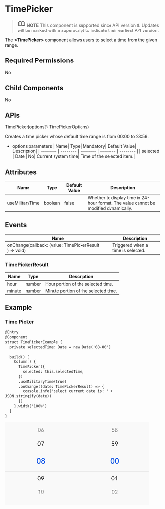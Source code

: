# TimePicker

> ![icon-note.gif](public_sys-resources/icon-note.gif) **NOTE**
> This component is supported since API version 8. Updates will be marked with a superscript to indicate their earliest API version.


The **\<TimePicker>** component allows users to select a time from the given range.


## Required Permissions

No


## Child Components

No


## APIs

TimePicker(options?: TimePickerOptions)

Creates a time picker whose default time range is from 00:00 to 23:59.

- options parameters
  | Name| Type| Mandatory| Default Value| Description|
  | -------- | -------- | -------- | -------- | -------- |
  | selected | Date | No| Current system time| Time of the selected item.|


## Attributes

| Name| Type| Default Value| Description|
| -------- | -------- | -------- | -------- |
| useMilitaryTime | boolean | false | Whether to display time in 24-hour format. The value cannot be modified dynamically.|


## Events

| Name| Description|
| -------- | -------- |
| onChange(callback:&nbsp;(value:&nbsp;TimePickerResult )&nbsp;=&gt;&nbsp;void) | Triggered when a time is selected.|

### TimePickerResult
| Name| Type| Description|
| -------- | -------- | -------- |
| hour | number | Hour portion of the selected time.|
| minute | number | Minute portion of the selected time.|


## Example


### Time Picker

```
@Entry
@Component
struct TimePickerExample {
  private selectedTime: Date = new Date('08-00')

  build() {
    Column() {
      TimePicker({
        selected: this.selectedTime,
      })
      .useMilitaryTime(true)
      .onChange((date: TimePickerResult) => {
        console.info('select current date is: ' + JSON.stringify(date))
      })
    }.width('100%')
  }
}
```

![en-us_image_0000001251292933](figures/en-us_image_0000001251292933.gif)
